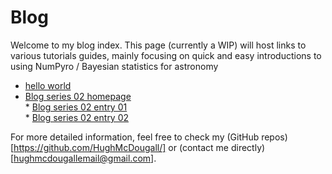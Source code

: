 # Blog

Welcome to my blog index. This page (currently a WIP) will host links to various tutorials guides, mainly focusing on quick and easy introductions to using NumPyro / Bayesian statistics for astronomy  
* [hello world](.\01_helloworld\/helloworld.html)  
* [Blog series 02 homepage](.\02_series\item.html)  
	  * [Blog series 02 entry 01](.\02_series\02_01_entryone\item.html)  
	  * [Blog series 02 entry 02](.\02_series\02_02_entrytwo\item.html)  
  
For more detailed information, feel free to check my (GitHub repos)[https://github.com/HughMcDougall/] or (contact me directly)[hughmcdougallemail@gmail.com].  

